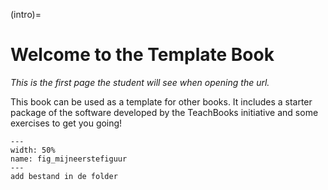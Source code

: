 (intro)=
# Welcome to the Template Book

_This is the first page the student will see when opening the url._

This book can be used as a template for other books. It includes a starter package of the software developed by the TeachBooks initiative and some exercises to get you going!

``` {figure} figures/Foto Crezeepolder 2.JPG
---
width: 50%
name: fig_mijneerstefiguur
---
add bestand in de folder
```
